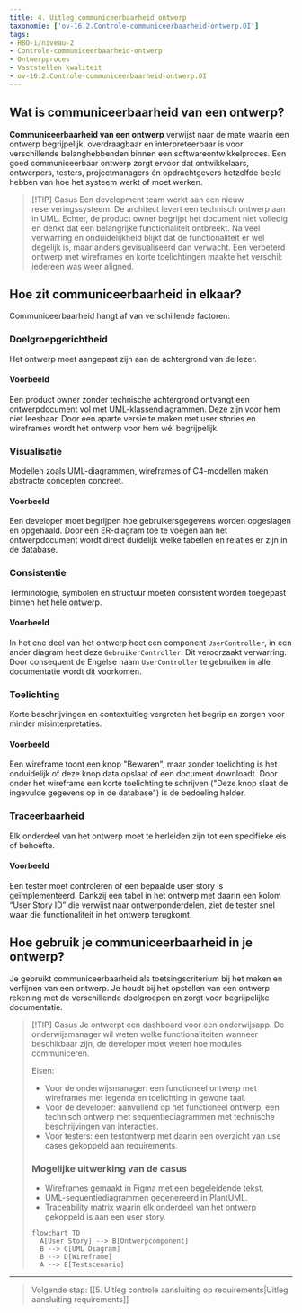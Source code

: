 ```yaml
---
title: 4. Uitleg communiceerbaarheid ontwerp
taxonomie: ['ov-16.2.Controle-communiceerbaarheid-ontwerp.OI']
tags:
- HBO-i/niveau-2
- Controle-communiceerbaarheid-ontwerp
- Ontwerpproces
- Vaststellen kwaliteit
- ov-16.2.Controle-communiceerbaarheid-ontwerp.OI
---
```


## Wat is communiceerbaarheid van een ontwerp?
**Communiceerbaarheid van een ontwerp** verwijst naar de mate waarin een ontwerp begrijpelijk, overdraagbaar en interpreteerbaar is voor verschillende belanghebbenden binnen een softwareontwikkelproces. Een goed communiceerbaar ontwerp zorgt ervoor dat ontwikkelaars, ontwerpers, testers, projectmanagers én opdrachtgevers hetzelfde beeld hebben van hoe het systeem werkt of moet werken.

> [!TIP] Casus
> Een development team werkt aan een nieuw reserveringssysteem. De architect levert een technisch ontwerp aan in UML. Echter, de product owner begrijpt het document niet volledig en denkt dat een belangrijke functionaliteit ontbreekt. Na veel verwarring en onduidelijkheid blijkt dat de functionaliteit er wel degelijk is, maar anders gevisualiseerd dan verwacht. Een verbeterd ontwerp met wireframes en korte toelichtingen maakte het verschil: iedereen was weer aligned.

## Hoe zit communiceerbaarheid in elkaar?
Communiceerbaarheid hangt af van verschillende factoren:

### Doelgroepgerichtheid  
Het ontwerp moet aangepast zijn aan de achtergrond van de lezer.  

#### Voorbeeld  
Een product owner zonder technische achtergrond ontvangt een ontwerpdocument vol met UML-klassendiagrammen. Deze zijn voor hem niet leesbaar. Door een aparte versie te maken met user stories en wireframes wordt het ontwerp voor hem wél begrijpelijk.

### Visualisatie  
Modellen zoals UML-diagrammen, wireframes of C4-modellen maken abstracte concepten concreet.  

#### Voorbeeld  
Een developer moet begrijpen hoe gebruikersgegevens worden opgeslagen en opgehaald. Door een ER-diagram toe te voegen aan het ontwerpdocument wordt direct duidelijk welke tabellen en relaties er zijn in de database.

### Consistentie  
Terminologie, symbolen en structuur moeten consistent worden toegepast binnen het hele ontwerp.  

#### Voorbeeld  
In het ene deel van het ontwerp heet een component `UserController`, in een ander diagram heet deze `GebruikerController`. Dit veroorzaakt verwarring. Door consequent de Engelse naam `UserController` te gebruiken in alle documentatie wordt dit voorkomen.

### Toelichting  
Korte beschrijvingen en contextuitleg vergroten het begrip en zorgen voor minder misinterpretaties.  

#### Voorbeeld  
Een wireframe toont een knop "Bewaren", maar zonder toelichting is het onduidelijk of deze knop data opslaat of een document downloadt. Door onder het wireframe een korte toelichting te schrijven ("Deze knop slaat de ingevulde gegevens op in de database") is de bedoeling helder.

### Traceerbaarheid  
Elk onderdeel van het ontwerp moet te herleiden zijn tot een specifieke eis of behoefte.  

#### Voorbeeld  
Een tester moet controleren of een bepaalde user story is geïmplementeerd. Dankzij een tabel in het ontwerp met daarin een kolom “User Story ID” die verwijst naar ontwerponderdelen, ziet de tester snel waar die functionaliteit in het ontwerp terugkomt.

## Hoe gebruik je communiceerbaarheid in je ontwerp?
Je gebruikt communiceerbaarheid als toetsingscriterium bij het maken en verfijnen van een ontwerp. Je houdt bij het opstellen van een ontwerp rekening met de verschillende doelgroepen en zorgt voor begrijpelijke documentatie.

> [!TIP] Casus
> Je ontwerpt een dashboard voor een onderwijsapp. De onderwijsmanager wil weten welke functionaliteiten wanneer beschikbaar zijn, de developer moet weten hoe modules communiceren.  
> 
> Eisen:
> - Voor de onderwijsmanager: een functioneel ontwerp met wireframes met legenda en toelichting in gewone taal.
> - Voor de developer: aanvullend op het functioneel ontwerp, een technisch ontwerp met sequentiediagrammen met technische beschrijvingen van interacties.
> - Voor testers: een testontwerp met daarin een overzicht van use cases gekoppeld aan requirements.
> 
> ### Mogelijke uitwerking van de casus
> - Wireframes gemaakt in Figma met een begeleidende tekst.
> - UML-sequentiediagrammen gegenereerd in PlantUML.
> - Traceability matrix waarin elk onderdeel van het ontwerp gekoppeld is aan een user story.
> 
> ```mermaid
> flowchart TD
>   A[User Story] --> B[Ontwerpcomponent]
>   B --> C[UML Diagram]
>   B --> D[Wireframe]
>   A --> E[Testscenario]
> ```

---

> Volgende stap: [[5. Uitleg controle aansluiting op requirements|Uitleg aansluiting requirements]]